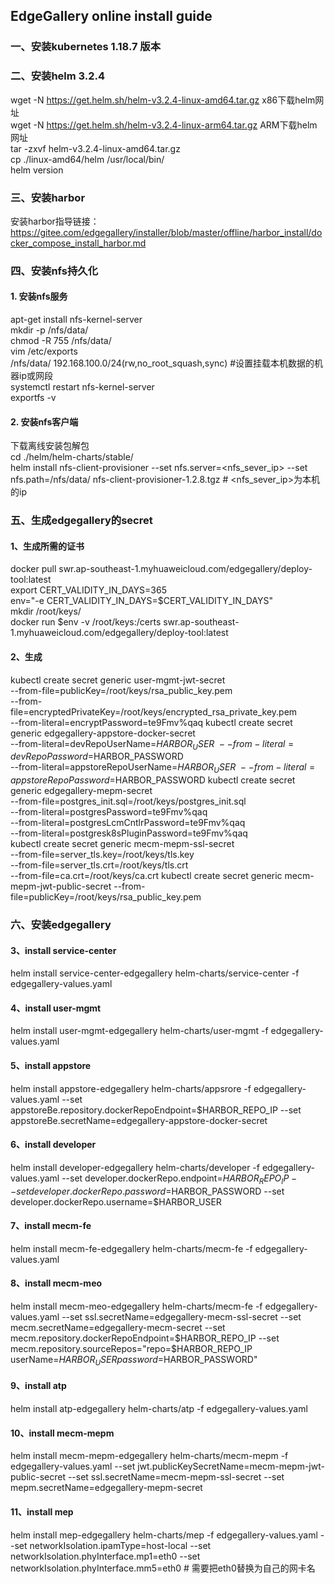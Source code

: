 ## EdgeGallery online  install guide 

### 一、安装kubernetes 1.18.7 版本
### 二、安装helm 3.2.4
wget -N https://get.helm.sh/helm-v3.2.4-linux-amd64.tar.gz   x86下载helm网址  \
wget -N https://get.helm.sh/helm-v3.2.4-linux-arm64.tar.gz   ARM下载helm网址  \
tar -zxvf helm-v3.2.4-linux-amd64.tar.gz  \
cp ./linux-amd64/helm /usr/local/bin/  \
helm version 
### 三、安装harbor 
安装harbor指导链接：
https://gitee.com/edgegallery/installer/blob/master/offline/harbor_install/docker_compose_install_harbor.md
### 四、安装nfs持久化
#### 1. 安装nfs服务
apt-get install nfs-kernel-server \
mkdir -p /nfs/data/   \
chmod -R 755 /nfs/data/  \
vim /etc/exports  \
/nfs/data/ 192.168.100.0/24(rw,no_root_squash,sync) #设置挂载本机数据的机器ip或网段  \
systemctl restart nfs-kernel-server \
exportfs -v   
#### 2. 安装nfs客户端
下载离线安装包解包   
cd ./helm/helm-charts/stable/   \
helm install nfs-client-provisioner --set nfs.server=<nfs_sever_ip> --set nfs.path=/nfs/data/       nfs-client-provisioner-1.2.8.tgz # <nfs_sever_ip>为本机的ip  
### 五、生成edgegallery的secret
#### 1、生成所需的证书
docker pull swr.ap-southeast-1.myhuaweicloud.com/edgegallery/deploy-tool:latest  \
export CERT_VALIDITY_IN_DAYS=365  \
env="-e CERT_VALIDITY_IN_DAYS=$CERT_VALIDITY_IN_DAYS" \
mkdir /root/keys/  \
docker run $env -v /root/keys:/certs swr.ap-southeast-1.myhuaweicloud.com/edgegallery/deploy-tool:latest
#### 2、生成
kubectl create secret generic user-mgmt-jwt-secret \
      --from-file=publicKey=/root/keys/rsa_public_key.pem \
      --from-file=encryptedPrivateKey=/root/keys/encrypted_rsa_private_key.pem \
      --from-literal=encryptPassword=te9Fmv%qaq 
kubectl create secret generic edgegallery-appstore-docker-secret \
      --from-literal=devRepoUserName=$HARBOR_USER	 \
      --from-literal=devRepoPassword=$HARBOR_PASSWORD    \
      --from-literal=appstoreRepoUserName=$HARBOR_USER	 \
      --from-literal=appstoreRepoPassword=$HARBOR_PASSWORD
kubectl create secret generic edgegallery-mepm-secret \
      --from-file=postgres_init.sql=/root/keys/postgres_init.sql \
      --from-literal=postgresPassword=te9Fmv%qaq \
      --from-literal=postgresLcmCntlrPassword=te9Fmv%qaq \
      --from-literal=postgresk8sPluginPassword=te9Fmv%qaq \
kubectl create secret generic mecm-mepm-ssl-secret \
      --from-file=server_tls.key=/root/keys/tls.key \
      --from-file=server_tls.crt=/root/keys/tls.crt \
      --from-file=ca.crt=/root/keys/ca.crt
kubectl create secret generic mecm-mepm-jwt-public-secret --from-file=publicKey=/root/keys/rsa_public_key.pem
### 六、安装edgegallery
#### 3、install service-center
helm install service-center-edgegallery  helm-charts/service-center  -f edgegallery-values.yaml
#### 4、install user-mgmt 
helm install user-mgmt-edgegallery   helm-charts/user-mgmt  -f      edgegallery-values.yaml
#### 5、install appstore
helm install appstore-edgegallery    helm-charts/appsrore   -f      edgegallery-values.yaml  --set appstoreBe.repository.dockerRepoEndpoint=$HARBOR_REPO_IP   --set appstoreBe.secretName=edgegallery-appstore-docker-secret  
#### 6、install developer 
helm install developer-edgegallery   helm-charts/developer  -f      edgegallery-values.yaml   --set developer.dockerRepo.endpoint=$HARBOR_REPO_IP    --set developer.dockerRepo.password=$HARBOR_PASSWORD  --set developer.dockerRepo.username=$HARBOR_USER
#### 7、install mecm-fe
helm install mecm-fe-edgegallery     helm-charts/mecm-fe    -f       edgegallery-values.yaml
#### 8、install mecm-meo             
helm install mecm-meo-edgegallery    helm-charts/mecm-fe    -f       edgegallery-values.yaml   --set ssl.secretName=edgegallery-mecm-ssl-secret 
--set mecm.secretName=edgegallery-mecm-secret --set mecm.repository.dockerRepoEndpoint=$HARBOR_REPO_IP  --set mecm.repository.sourceRepos="repo=$HARBOR_REPO_IP userName=$HARBOR_USER password=$HARBOR_PASSWORD"
#### 9、install atp
helm install atp-edgegallery         helm-charts/atp        -f       edgegallery-values.yaml    
#### 10、install  mecm-mepm
helm install mecm-mepm-edgegallery   helm-charts/mecm-mepm  -f       edgegallery-values.yaml  --set jwt.publicKeySecretName=mecm-mepm-jwt-public-secret --set ssl.secretName=mecm-mepm-ssl-secret --set mepm.secretName=edgegallery-mepm-secret 
#### 11、install mep
helm install mep-edgegallery         helm-charts/mep        -f       edgegallery-values.yaml  --set networkIsolation.ipamType=host-local   --set networkIsolation.phyInterface.mp1=eth0   --set networkIsolation.phyInterface.mm5=eth0   # 需要把eth0替换为自己的网卡名